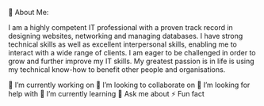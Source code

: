 💫 About Me:

I am a highly competent IT professional with a proven track record in designing websites, networking and managing databases. I have strong technical skills as well as excellent interpersonal skills, enabling me to interact with a wide range of clients. I am eager to be challenged in order to grow and further improve my IT skills. My greatest passion is in life is using my technical know-how to benefit other people and organisations.

🔭 I’m currently working on
👯 I’m looking to collaborate on
🤝 I’m looking for help with
🌱 I’m currently learning
💬 Ask me about
⚡ Fun fact






